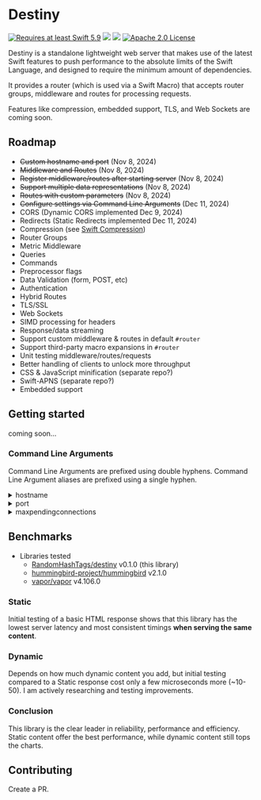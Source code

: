 # Destiny

<a href="https://swift.org"><img src="https://img.shields.io/badge/Swift-5.9+-F05138?style=&logo=swift" alt="Requires at least Swift 5.9"></a> <img src="https://img.shields.io/badge/Platforms-Any-gold"> <a href="https://discord.com/invite/VyuFQUpcUz"><img src="https://img.shields.io/badge/Chat-Discord-7289DA?style=&logo=discord"></a> <a href="https://github.com/RandomHashTags/destiny/blob/main/LICENSE"><img src="https://img.shields.io/badge/License-Apache_2.0-blue" alt="Apache 2.0 License"></a>

Destiny is a standalone lightweight web server that makes use of the latest Swift features to push performance to the absolute limits of the Swift Language, and designed to require the minimum amount of dependencies.

It provides a router (which is used via a Swift Macro) that accepts router groups, middleware and routes for processing requests.

Features like compression, embedded support, TLS, and Web Sockets are coming soon.

## Roadmap

- <s>Custom hostname and port</s> (Nov 8, 2024)
- <s>Middleware and Routes</s> (Nov 8, 2024)
- <s>Register middleware/routes after starting server</s> (Nov 8, 2024)
- <s>Support multiple data representations</s> (Nov 8, 2024)
- <s>Routes with custom parameters</s> (Nov 8, 2024)
- <s>Configure settings via Command Line Arguments</s> (Dec 11, 2024)
- CORS (Dynamic CORS implemented Dec 9, 2024)
- Redirects (Static Redirects implemented Dec 11, 2024)
- Compression (see [Swift Compression](https://github.com/RandomHashTags/swift-compression))
- Router Groups
- Metric Middleware
- Queries
- Commands
- Preprocessor flags
- Data Validation (form, POST, etc)
- Authentication
- Hybrid Routes
- TLS/SSL
- Web Sockets
- SIMD processing for headers
- Response/data streaming
- Support custom middleware & routes in default `#router`
- Support third-party macro expansions in `#router`
- Unit testing middleware/routes/requests
- Better handling of clients to unlock more throughput
- CSS & JavaScript minification (separate repo?)
- Swift-APNS (separate repo?)
- Embedded support

## Getting started

coming soon...

### Command Line Arguments

Command Line Arguments are prefixed using double hyphens. Command Line Argument aliases are prefixed using a single hyphen.

<details>

<summary>hostname</summary>

Assign the hostname of the server.

- Aliases: `h`
- Usage: `--hostname <hostname>`

</details>

<details>

<summary>port</summary>

Assigns the port of the server.

- Aliases: `p`
- Usage: `--port <port>`

</details>

<details>

<summary>maxpendingconnections</summary>

Assigns the maximum pending connections the server can queue.

- Aliases: `mpc`
- Usage: `--maxpendingconnections <max pending connections>`

</details>


## Benchmarks

- Libraries tested
  - [RandomHashTags/destiny](https://github.com/RandomHashTags/destiny) v0.1.0 (this library)
  - [hummingbird-project/hummingbird](https://github.com/hummingbird-project/hummingbird) v2.1.0
  - [vapor/vapor](https://github.com/vapor/vapor) v4.106.0

### Static

Initial testing of a basic HTML response shows that this library has the lowest server latency and most consistent timings **when serving the same content**.

### Dynamic

Depends on how much dynamic content you add, but initial testing compared to a Static response cost only a few microseconds more (~10-50). I am actively researching and testing improvements.

### Conclusion

This library is the clear leader in reliability, performance and efficiency. Static content offer the best performance, while dynamic content still tops the charts.

## Contributing

Create a PR.